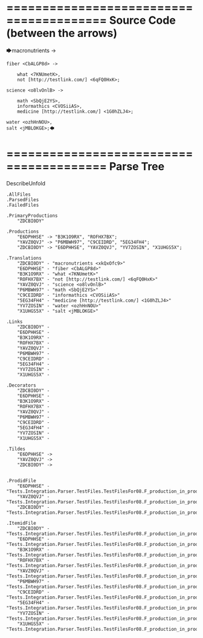 ========================================
Source Code (between the arrows)
========================================

🡆macronutrients <xkQxOfc9> ->

    fiber <CbALGP8d> ->

        what <7KNUmetK>,
        not [http://testlink.com/] <6qFQ0HxK>;
	
	science <o8lvOnlB> ->
		
		math <SbQjE2YS>,
		informathics <CVOSiiAS>,
		medicine [http://testlink.com/] <1G0hZLJ4>;
    
    water <ozhHnNOU>,
    salt <jMBLOKGE>;🡄

========================================
Parse Tree
========================================
DescribeUnfold

    .AllFiles
    .ParsedFiles
    .FailedFiles

    .PrimaryProductions
        "ZDCBI0DY" 

    .Productions
        "E6DPHHSE" -> "B3K1O9RX", "ROFHX7BX";
        "YAVZ0QVJ" -> "P6MBWH97", "C9CEIDRD", "5EG34FH4";
        "ZDCBI0DY" -> "E6DPHHSE", "YAVZ0QVJ", "YV7ZOSIN", "X1UHGS5X";

    .Translations
        "ZDCBI0DY" - "macronutrients <xkQxOfc9>"
        "E6DPHHSE" - "fiber <CbALGP8d>"
        "B3K1O9RX" - "what <7KNUmetK>"
        "ROFHX7BX" - "not [http://testlink.com/] <6qFQ0HxK>"
        "YAVZ0QVJ" - "science <o8lvOnlB>"
        "P6MBWH97" - "math <SbQjE2YS>"
        "C9CEIDRD" - "informathics <CVOSiiAS>"
        "5EG34FH4" - "medicine [http://testlink.com/] <1G0hZLJ4>"
        "YV7ZOSIN" - "water <ozhHnNOU>"
        "X1UHGS5X" - "salt <jMBLOKGE>"

    .Links
        "ZDCBI0DY" - 
        "E6DPHHSE" - 
        "B3K1O9RX" - 
        "ROFHX7BX" - 
        "YAVZ0QVJ" - 
        "P6MBWH97" - 
        "C9CEIDRD" - 
        "5EG34FH4" - 
        "YV7ZOSIN" - 
        "X1UHGS5X" - 

    .Decorators
        "ZDCBI0DY" - 
        "E6DPHHSE" - 
        "B3K1O9RX" - 
        "ROFHX7BX" - 
        "YAVZ0QVJ" - 
        "P6MBWH97" - 
        "C9CEIDRD" - 
        "5EG34FH4" - 
        "YV7ZOSIN" - 
        "X1UHGS5X" - 

    .Tildes
        "E6DPHHSE" -> 
        "YAVZ0QVJ" -> 
        "ZDCBI0DY" -> 


    .ProdidFile
        "E6DPHHSE" - "Tests.Integration.Parser.TestFiles.TestFilesFor08.F_production_in_production4.ds"
        "YAVZ0QVJ" - "Tests.Integration.Parser.TestFiles.TestFilesFor08.F_production_in_production4.ds"
        "ZDCBI0DY" - "Tests.Integration.Parser.TestFiles.TestFilesFor08.F_production_in_production4.ds"

    .ItemidFile
        "ZDCBI0DY" - "Tests.Integration.Parser.TestFiles.TestFilesFor08.F_production_in_production4.ds"
        "E6DPHHSE" - "Tests.Integration.Parser.TestFiles.TestFilesFor08.F_production_in_production4.ds"
        "B3K1O9RX" - "Tests.Integration.Parser.TestFiles.TestFilesFor08.F_production_in_production4.ds"
        "ROFHX7BX" - "Tests.Integration.Parser.TestFiles.TestFilesFor08.F_production_in_production4.ds"
        "YAVZ0QVJ" - "Tests.Integration.Parser.TestFiles.TestFilesFor08.F_production_in_production4.ds"
        "P6MBWH97" - "Tests.Integration.Parser.TestFiles.TestFilesFor08.F_production_in_production4.ds"
        "C9CEIDRD" - "Tests.Integration.Parser.TestFiles.TestFilesFor08.F_production_in_production4.ds"
        "5EG34FH4" - "Tests.Integration.Parser.TestFiles.TestFilesFor08.F_production_in_production4.ds"
        "YV7ZOSIN" - "Tests.Integration.Parser.TestFiles.TestFilesFor08.F_production_in_production4.ds"
        "X1UHGS5X" - "Tests.Integration.Parser.TestFiles.TestFilesFor08.F_production_in_production4.ds"


